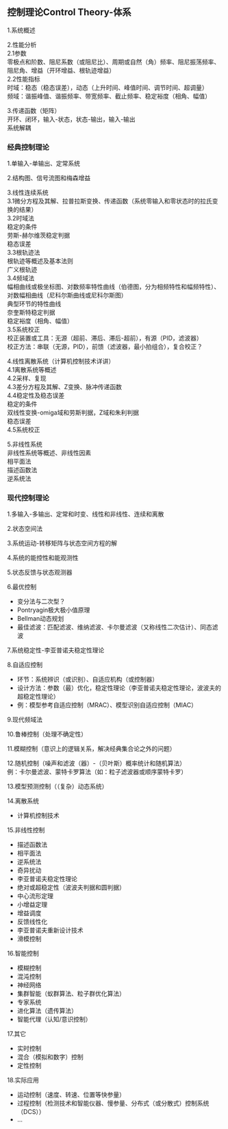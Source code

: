 ## 控制理论Control Theory-体系

1.系统概述

2.性能分析  
2.1参数  
零极点和阶数、阻尼系数（或阻尼比）、周期或自然（角）频率、阻尼振荡频率、阻尼角、增益（开环增益、根轨迹增益）  
2.2性能指标  
时域：稳态（稳态误差），动态（上升时间、峰值时间、调节时间、超调量）  
频域：谐振峰值、谐振频率、带宽频率、截止频率、稳定裕度（相角、幅值）

3.传递函数（矩阵）  
开环、闭环，输入-状态，状态-输出，输入-输出  
系统解耦

### 经典控制理论

1.单输入-单输出、定常系统

2.结构图、信号流图和梅森增益

3.线性连续系统  
3.1微分方程及其解、拉普拉斯变换、传递函数（系统零输入和零状态时的拉氏变换的结果）  
3.2时域法  
稳定的条件  
劳斯-赫尔维茨稳定判据  
稳态误差  
3.3根轨迹法  
根轨迹等概述及基本法则  
广义根轨迹  
3.4频域法  
幅相曲线或极坐标图、对数频率特性曲线（伯德图，分为相频特性和幅频特性）、对数幅相曲线（尼科尔斯曲线或尼科尔斯图）  
典型环节的特性曲线  
奈奎斯特稳定判据  
稳定裕度（相角、幅值）  
3.5系统校正  
校正装置或工具：无源（超前、滞后、滞后-超前），有源（PID，滤波器）  
校正方法：串联（无源，PID），前馈（滤波器，最小拍组合），复合校正？

4.线性离散系统（计算机控制技术详讲）  
4.1离散系统等概述  
4.2采样、复现  
4.3差分方程及其解、Z变换、脉冲传递函数  
4.4稳定性及稳态误差  
稳定的条件  
双线性变换-omiga域和劳斯判据，Z域和朱利判据  
稳态误差  
4.5系统校正

5.非线性系统  
非线性系统等概述、非线性因素  
相平面法  
描述函数法  
逆系统法

### 现代控制理论

1.多输入-多输出、定常和时变、线性和非线性、连续和离散

2.状态空间法

3.系统运动-转移矩阵与状态空间方程的解

4.系统的能控性和能观测性

5.状态反馈与状态观测器

6.最优控制
- 变分法与二次型？
- Pontryagin极大极小值原理
- Bellman动态规划
- 最佳滤波：匹配滤波、维纳滤波、卡尔曼滤波（又称线性二次估计）、同态滤波

7.系统稳定性-李亚普诺夫稳定性理论

8.自适应控制
- 环节：系统辨识（或识别）、自适应机构（或控制器）
- 设计方法：参数（最）优化，稳定性理论（李亚普诺夫稳定性理论，波波夫的超稳定性理论）
- 例：模型参考自适应控制（MRAC）、模型识别自适应控制（MIAC）

9.现代频域法

10.鲁棒控制（处理不确定性）

11.模糊控制（意识上的逻辑关系，解决经典集合论之外的问题）

12.随机控制（噪声和滤波（器）-（贝叶斯）概率统计和随机算法）  
例：卡尔曼滤波、蒙特卡罗算法（如：粒子滤波器或顺序蒙特卡罗）

13.模型预测控制（（复杂）动态系统）

14.离散系统
- 计算机控制技术

15.非线性控制
- 描述函数法
- 相平面法
- 逆系统法
- 奇异扰动
- 李亚普诺夫稳定性理论
- 绝对或超稳定性（波波夫判据和圆判据）
- 中心流形定理
- 小增益定理
- 增益调度
- 反馈线性化
- 李亚普诺夫重新设计技术
- 滑模控制

16.智能控制
- 模糊控制
- 混沌控制
- 神经网络
- 集群智能（蚁群算法、粒子群优化算法）
- 专家系统
- 进化算法（遗传算法）
- 智能代理（认知/意识控制）

17.其它
- 实时控制
- 混合（模拟和数字）控制
- 定性控制

18.实际应用
- 运动控制（速度、转速、位置等快参量）
- 过程控制（检测技术和智能仪器、慢参量、分布式（或分散式）控制系统（DCS））
- ...

